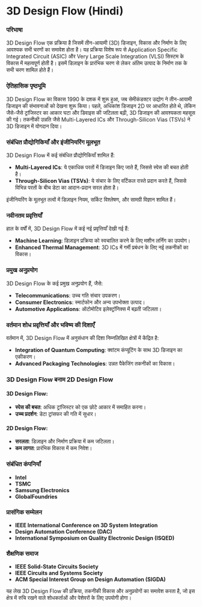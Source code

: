 # 3D Design Flow (Hindi)

### परिभाषा
3D Design Flow एक प्रक्रिया है जिसमें तीन-आयामी (3D) डिजाइन, विकास और निर्माण के लिए आवश्यक सभी चरणों का समावेश होता है। यह प्रक्रिया विशेष रूप से Application Specific Integrated Circuit (ASIC) और Very Large Scale Integration (VLSI) सिस्टम के विकास में महत्वपूर्ण होती है। इसमें डिज़ाइन के प्रारंभिक चरण से लेकर अंतिम उत्पाद के निर्माण तक के सभी चरण शामिल होते हैं।

### ऐतिहासिक पृष्ठभूमि
3D Design Flow का विकास 1990 के दशक में शुरू हुआ, जब सेमीकंडक्टर उद्योग ने तीन-आयामी डिजाइन की संभावनाओं को देखना शुरू किया। पहले, अधिकांश डिजाइन 2D पर आधारित होते थे, लेकिन जैसे-जैसे ट्रांजिस्टर का आकार घटा और डिवाइस की जटिलता बढ़ी, 3D डिजाइन की आवश्यकता महसूस की गई। तकनीकी उन्नति जैसे Multi-Layered ICs और Through-Silicon Vias (TSVs) ने 3D डिजाइन में योगदान दिया।

### संबंधित प्रौद्योगिकियाँ और इंजीनियरिंग मूलभूत
3D Design Flow में कई संबंधित प्रौद्योगिकियाँ शामिल हैं:

- **Multi-Layered ICs**: ये एकाधिक परतों में डिजाइन किए जाते हैं, जिससे स्पेस की बचत होती है।
- **Through-Silicon Vias (TSVs)**: ये संचार के लिए वर्टिकल रास्ते प्रदान करते हैं, जिससे विभिन्न परतों के बीच डेटा का आदान-प्रदान सरल होता है।

इंजीनियरिंग के मूलभूत तत्वों में डिज़ाइन नियम, सर्किट विश्लेषण, और सामग्री विज्ञान शामिल हैं। 

### नवीनतम प्रवृत्तियाँ
हाल के वर्षों में, 3D Design Flow में कई नई प्रवृत्तियाँ देखी गई हैं:

- **Machine Learning**: डिज़ाइन प्रक्रिया को स्वचालित करने के लिए मशीन लर्निंग का उपयोग।
- **Enhanced Thermal Management**: 3D ICs में गर्मी प्रबंधन के लिए नई तकनीकों का विकास।

### प्रमुख अनुप्रयोग
3D Design Flow के कई प्रमुख अनुप्रयोग हैं, जैसे:

- **Telecommunications**: उच्च गति संचार उपकरण।
- **Consumer Electronics**: स्मार्टफोन और अन्य उपभोक्ता उत्पाद।
- **Automotive Applications**: ऑटोमोटिव इलेक्ट्रॉनिक्स में बढ़ती जटिलता।

### वर्तमान शोध प्रवृत्तियाँ और भविष्य की दिशाएँ
वर्तमान में, 3D Design Flow में अनुसंधान की दिशा निम्नलिखित क्षेत्रों में केंद्रित है:

- **Integration of Quantum Computing**: क्वांटम कंप्यूटिंग के साथ 3D डिजाइन का एकीकरण।
- **Advanced Packaging Technologies**: उन्नत पैकेजिंग तकनीकों का विकास।

### 3D Design Flow बनाम 2D Design Flow
#### 3D Design Flow:
- **स्पेस की बचत**: अधिक ट्रांजिस्टर को एक छोटे आकार में समाहित करना।
- **उच्च प्रदर्शन**: डेटा ट्रांसफर की गति में सुधार।

#### 2D Design Flow:
- **सरलता**: डिज़ाइन और निर्माण प्रक्रिया में कम जटिलता।
- **कम लागत**: प्रारंभिक विकास में कम निवेश।

### संबंधित कंपनियाँ
- **Intel**
- **TSMC**
- **Samsung Electronics**
- **GlobalFoundries**

### प्रासंगिक सम्मेलन
- **IEEE International Conference on 3D System Integration**
- **Design Automation Conference (DAC)**
- **International Symposium on Quality Electronic Design (ISQED)**

### शैक्षणिक समाज
- **IEEE Solid-State Circuits Society**
- **IEEE Circuits and Systems Society**
- **ACM Special Interest Group on Design Automation (SIGDA)**

यह लेख 3D Design Flow की प्रक्रिया, तकनीकी विकास और अनुप्रयोगों का समावेश करता है, जो इस क्षेत्र में रुचि रखने वाले शोधकर्ताओं और पेशेवरों के लिए उपयोगी होगा।